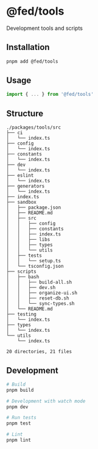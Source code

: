 # @fed/tools

Development tools and scripts

## Installation

```bash
pnpm add @fed/tools
```

## Usage

```typescript
import { ... } from '@fed/tools'
```

## Structure
```
./packages/tools/src
├── ci
│   └── index.ts
├── config
│   └── index.ts
├── constants
│   └── index.ts
├── dev
│   └── index.ts
├── eslint
│   └── index.ts
├── generators
│   └── index.ts
├── index.ts
├── sandbox
│   ├── package.json
│   ├── README.md
│   ├── src
│   │   ├── config
│   │   ├── constants
│   │   ├── index.ts
│   │   ├── libs
│   │   ├── types
│   │   └── utils
│   ├── tests
│   │   └── setup.ts
│   └── tsconfig.json
├── scripts
│   ├── bash
│   │   ├── build-all.sh
│   │   ├── dev.sh
│   │   ├── organize-ui.sh
│   │   ├── reset-db.sh
│   │   └── sync-types.sh
│   └── README.md
├── testing
│   └── index.ts
├── types
│   └── index.ts
└── utils
    └── index.ts

20 directories, 21 files
```

## Development

```bash
# Build
pnpm build

# Development with watch mode
pnpm dev

# Run tests
pnpm test

# Lint
pnpm lint
```
